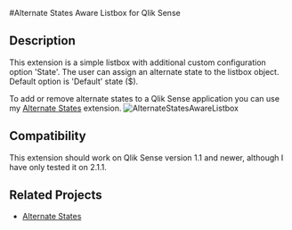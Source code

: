 #Alternate States Aware Listbox for Qlik Sense
## Description
This extension is a simple listbox with additional custom configuration option 'State'. The user can assign an alternate state to the listbox object. Default option is 'Default' state ($).

To add or remove alternate states to a Qlik Sense application you can use my [Alternate States](https://github.com/simeonsv/sense-alternate-states) extension.
![AlternateStatesAwareListbox](https://github.com/simeonsv/sense-alternate-states-listbox/blob/master/img/alt-states-listbox-prop.png)
## Compatibility
This extension should work on Qlik Sense version 1.1 and newer, although I have only tested it on 2.1.1.
## Related Projects
* [Alternate States](https://github.com/simeonsv/sense-alternate-states)
